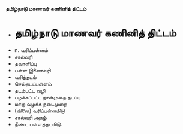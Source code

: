 **தமிழ்நாடு மாணவர் கணினித் திட்டம்**
- # தமிழ்நாடு மாணவர் கணினித் திட்டம்
- n. வரிப்பள்ளம்
- சால்வரி
- தவாளிப்பு
- பள்ள இணைவரி
- வரித்தடம்
- செல்தடப்பள்ளம்
- தடம்பட்ட வழி
- பழக்கப்பட்ட நாள்முறை நடப்பு
- மாறா வழக்க  நடைமுறை
-  (வினை) வரிப்பள்ளமிடு
- சால்வரி அகழ்
- நீண்ட பள்ளத்தடமிடு.

